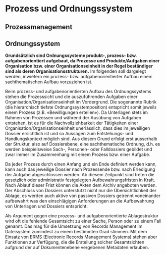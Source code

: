 # Prozess und Ordnungssystem

## Prozessmanagement





## Ordnungssystem



**Grundsätzlich sind Ordnungssysteme produkt-, prozess- bzw. aufgabenorientiert aufgebaut, da Prozesse und Produkte/Aufgaben einer Organisation bzw. einer Organisationseinheit in der Regel beständiger sind als deren Organisationsstrukturen.** Im folgenden soll dargelegt werden, inwiefern ein prozess- bzw. aufgabenorientierter Aufbau einem sachthematischen Aufbau vorzuziehen ist.

Beim prozess- und aufgabenorientierten Aufbau des Ordnungssystems stehen die Prozesssicht und die auszuführenden Aufgaben einer Organisation/Organisationseinheit im Vordergrund. Die sogenannte Rubrik (die hierarchisch tiefste Ordnungssystemposition) entspricht somit jeweils einem Prozess (z.B. «Bewilligungen erteilen»). Da Unterlagen stets im Rahmen von Prozessen und während der Ausübung von Aufgaben entstehen, ist es für die Nachvollziehbarkeit der Tätigkeiten einer Organisation/Organisationseinheit unerlässlich, dass dies im jeweiligen Dossier ersichtlich ist und so Aussagen zum Entstehungs- und Handlungskontext möglich sind. Aus diesem Grund erfolgt erst ausserhalb der Struktur, also auf Dossierebene, eine sachthematische Ordnung, d.h. es werden beispielsweise Sach-, Personen- oder Falldossiers gebildet und zwar immer im Zusammenhang mit einem Prozess bzw. einer Aufgabe.

Da jeder Prozess durch einen Anfang und ein Ende definiert werden kann, kann auch das jeweilige Dossier nach Prozessende bzw. nach Erledigung der Aufgabe abgeschlossen werden. Ab diesem Zeitpunkt sind treten die gesetzlich oder administrativ festgelegten Aufbewahrungsfristen in Kraft. Nach Ablauf dieser Frist können die Akten dem Archiv angeboten werden. Der Abschluss von Dossiers unterstützt nicht nur die Übersichtlichkeit der Ablage, es werden auch aktive von passiven Dossiers getrennt voneinander aufbewahrt was den einschlägigen Anforderungen an die Aufbewahrung von Unterlagen und Dossiers entspricht.

Als Argument gegen eine prozess- und aufgabenorientierte Ablagestruktur wird oft die fehlende Gesamtsicht zu einer Sache, Person oder zu einem Fall genannt. Das mag für die Umsetzung von Records Management im Dateisystem zumindest zu einem bestimmten Grad stimmen. Mit dem Einsatz von ERMS (Electronic Records Management Systems) stehen aber Funktionen zur Verfügung, die die Erstellung solcher Gesamtsichten aufgrund der auf Dokumentenebene vergebenen Metadaten erlauben.
